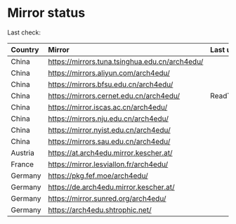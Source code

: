 <script src="./time.js"></script>
# Mirror status
Last check: <script type="text/javascript">localize(1750558762.279019);</script>

|Country|Mirror|Last update|
|:------|:-----|:----------|
|China|https://mirrors.tuna.tsinghua.edu.cn/arch4edu/|<script type="text/javascript">localize(1750531440);</script>|
|China|https://mirrors.aliyun.com/arch4edu/|<script type="text/javascript">localize(1750531440);</script>|
|China|https://mirrors.bfsu.edu.cn/arch4edu/|<script type="text/javascript">localize(1750488260);</script>|
|China|https://mirrors.cernet.edu.cn/arch4edu/|ReadTimeout|
|China|https://mirror.iscas.ac.cn/arch4edu/|<script type="text/javascript">localize(1750531440);</script>|
|China|https://mirrors.nju.edu.cn/arch4edu/|<script type="text/javascript">localize(1750488260);</script>|
|China|https://mirror.nyist.edu.cn/arch4edu/|<script type="text/javascript">localize(1750488260);</script>|
|China|https://mirrors.sau.edu.cn/arch4edu/|<script type="text/javascript">localize(1731653531);</script>|
|Austria|https://at.arch4edu.mirror.kescher.at/|<script type="text/javascript">localize(1750531440);</script>|
|France|https://mirror.lesviallon.fr/arch4edu/|<script type="text/javascript">localize(1750531440);</script>|
|Germany|https://pkg.fef.moe/arch4edu/|<script type="text/javascript">localize(1750531440);</script>|
|Germany|https://de.arch4edu.mirror.kescher.at/|<script type="text/javascript">localize(1750531440);</script>|
|Germany|https://mirror.sunred.org/arch4edu/|<script type="text/javascript">localize(1750531440);</script>|
|Germany|https://arch4edu.shtrophic.net/|<script type="text/javascript">localize(1750488260);</script>|

<script src="./tablefilter/tablefilter.js"></script>
<script src="./table.js"></script>